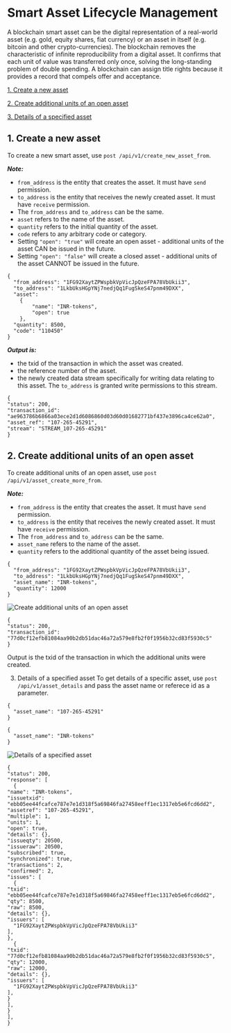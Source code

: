 # Smart Asset Lifecycle Management

A blockchain smart asset can be the digital representation of a real-world asset (e.g. gold, equity shares, fiat currency) or an asset in itself (e.g. bitcoin and other crypto-currencies). The blockchain removes the characteristic of infinite reproducibility from a digital asset. It confirms that each unit of value was transferred only once, solving the long-standing problem of double spending. A blockchain can assign title rights because it provides a record that compels offer and acceptance. 

[1. Create a new asset](#1-create-a-new-asset)

[2. Create additional units of an open asset](#2-create-additional-units-of-an-open-asset)

[3. Details of a specified asset](#3-details-of-a-specified-asset)


## 1. Create a new asset
To create a new smart asset, use `post /api/v1/create_new_asset_from`.

***Note:***
* `from_address` is the entity that creates the asset. It must have `send` permission.
* `to_address` is the entity that receives the newly created asset. It must have `receive` permission.
* The `from_address` and `to_address` can be the same.
* `asset` refers to the name of the asset.
* `quantity` refers to the initial quantity of the asset.
* `code` refers to any arbitrary code or category.
* Setting `"open": "true"` will create an open asset - additional units of the asset CAN be issued in the future. 
* Setting `"open": "false"` will create a closed asset - additional units of the asset CANNOT be issued in the future. 

```
{
  "from_address": "1FG92XaytZPWspbkVpVicJpQzeFPA78VbUkii3",
  "to_address": "1LkbUksHGpYNj7nedjQq1FugSkeS47pnm49DXX",
  "asset": 
  	{
    	"name": "INR-tokens",
    	"open": true
  	},
  "quantity": 8500,
  "code": "110450" 
}
```
***Output is:***
* the txid of the transaction in which the asset was created.
* the reference number of the asset.
* the newly created data stream specifically for writing data relating to this asset. The `to_address` is granted write permissions to this stream. 
```
{
"status": 200,
"transaction_id": "ae963786b6866a03ece2d1d6086860d03d60d01682771bf437e3896ca4ce62a0",
"asset_ref": "107-265-45291",
"stream": "STREAM_107-265-45291"
}
```

## 2. Create additional units of an open asset

To create additional units of an open asset, use `post /api/v1/asset_create_more_from`.

***Note:***
* `from_address` is the entity that creates the asset. It must have `send` permission.
* `to_address` is the entity that receives the newly created asset. It must have `receive` permission.
* The `from_address` and `to_address` can be the same.
* `asset_name` refers to the name of the asset.
* `quantity` refers to the additional quantity of the asset being issued.
```
{
  "from_address": "1FG92XaytZPWspbkVpVicJpQzeFPA78VbUkii3",
  "to_address": "1LkbUksHGpYNj7nedjQq1FugSkeS47pnm49DXX",
  "asset_name": "INR-tokens",
  "quantity": 12000
}
```
![Create additional units of an open asset](http://www.primechaintech.com/img/api_documentation/asset_create_more_from.png)
```
{
"status": 200,
"transaction_id": "77d0cf12efb81084aa90b2db51dac46a72a579e8fb2f0f1956b32cd83f5930c5"
}
```
Output is the txid of the transaction in which the additional units were created.

3. Details of a specified asset
To get details of a specific asset, use `post /api/v1/asset_details` and pass the asset name or referece id as a parameter.
```
{
  "asset_name": "107-265-45291"
}
```
```
{
  "asset_name": "INR-tokens"
}
```
![Details of a specified asset](http://www.primechaintech.com/img/api_documentation/asset_details.png)
```
{
"status": 200,
"response": [
  {
"name": "INR-tokens",
"issuetxid": "ebb05ee44fcafce787e7e1d318f5a69846fa27458eeff1ec1317eb5e6fcd6dd2",
"assetref": "107-265-45291",
"multiple": 1,
"units": 1,
"open": true,
"details": {},
"issueqty": 20500,
"issueraw": 20500,
"subscribed": true,
"synchronized": true,
"transactions": 2,
"confirmed": 2,
"issues": [
  {
"txid": "ebb05ee44fcafce787e7e1d318f5a69846fa27458eeff1ec1317eb5e6fcd6dd2",
"qty": 8500,
"raw": 8500,
"details": {},
"issuers": [
  "1FG92XaytZPWspbkVpVicJpQzeFPA78VbUkii3"
],
},
  {
"txid": "77d0cf12efb81084aa90b2db51dac46a72a579e8fb2f0f1956b32cd83f5930c5",
"qty": 12000,
"raw": 12000,
"details": {},
"issuers": [
  "1FG92XaytZPWspbkVpVicJpQzeFPA78VbUkii3"
],
}
],
}
],
}
```
